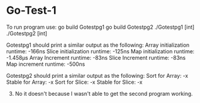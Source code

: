 # Go-Test-1

To run program use: 
go build Gotestpg1
go build Gotestpg2
./Gotestpg1 [int]
./Gotestpg2 [int]

Gotestpg1 should print a similar output as the following:
Array initialization runtime:  -166ns
Slice initialization runtime:  -125ns
Map initialization runtime:  -1.458µs
Array Increment runtime:  -83ns
Slice Increment runtime:  -83ns
Map increment runtime:  -500ns

Gotestpg2 should print a similar output as the following:
Sort for Array: -x
Stable for Array: -x
Sort for Slice: -x
Stable for Slice: -x

3. No it doesn't because I wasn't able to get the second program working.
